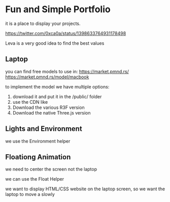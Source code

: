 # Fun and Simple Portfolio
it is a place to display your projects.

https://twitter.com/0xca0a/status/1398633764931178498

Leva is a very good idea to find the best values 

## Laptop

you can find free models  to use in: 
https://market.pmnd.rs/
https://market.pmnd.rs/model/macbook

to implement the model we have multiple options:
 1. download it and put it in the /public/ folder
 2. use the CDN like 
 3. Download the various R3F version
 4. Download the native Three.js version

## Lights and Environment
we use the Environment helper

## Floationg Animation
we need to center the screen not the laptop 

we can use the Float Helper

we want to display HTML/CSS website on the laptop screen, so we want the laptop to move a slowly